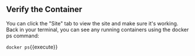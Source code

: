 ## Verify the Container

You can click the "Site" tab to view the site and make sure it's working. Back
in your terminal, you can see any running containers using the docker ps command:

`docker ps`{{execute}}